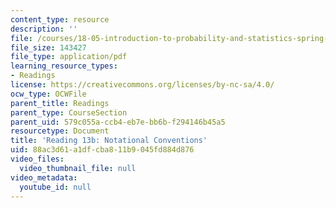```yaml
---
content_type: resource
description: ''
file: /courses/18-05-introduction-to-probability-and-statistics-spring-2014/88ac3d61a1dfcba811b9045fd884d876_MIT18_05S14_Reading13b.pdf
file_size: 143427
file_type: application/pdf
learning_resource_types:
- Readings
license: https://creativecommons.org/licenses/by-nc-sa/4.0/
ocw_type: OCWFile
parent_title: Readings
parent_type: CourseSection
parent_uid: 579c055a-ccb4-eb7e-bb6b-f294146b45a5
resourcetype: Document
title: 'Reading 13b: Notational Conventions'
uid: 88ac3d61-a1df-cba8-11b9-045fd884d876
video_files:
  video_thumbnail_file: null
video_metadata:
  youtube_id: null
---
```

